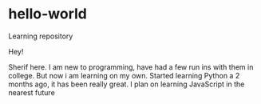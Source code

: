 # hello-world
Learning repository

Hey!

Sherif here. I am new to programming, have had a few run ins with them in college.
But now i am learning on my own. Started learning Python a 2 months ago, it has been 
really great. I plan on learning JavaScript in the nearest future
